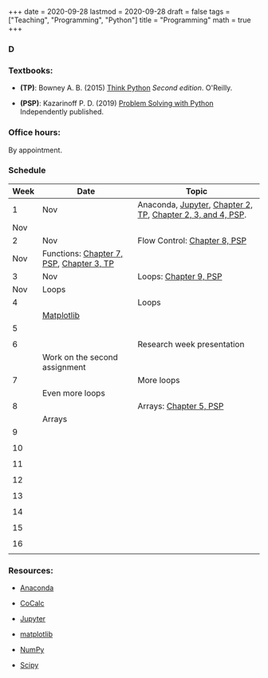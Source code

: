 +++
date      = 2020-09-28
lastmod   = 2020-09-28
draft     = false
tags      = ["Teaching", "Programming", "Python"]
title     = "Programming"
math      = true
+++

### D

### Textbooks:

- **(TP)**: Bowney A. B. (2015) [Think Python](https://greenteapress.com/wp/think-python-2e/) *Second edition*. O'Reilly.

- **(PSP)**: Kazarinoff P. D. (2019) [Problem Solving with Python](https://problemsolvingwithpython.com) Independently published.

### Office hours: 

By appointment.

### Schedule

Week  | Date | Topic
--- | --- | ---
1 | Nov  | Anaconda, [Jupyter](https://problemsolvingwithpython.com/04-Jupyter-Notebooks/04.01-What-is-a-Jupyter-Notebook/), [Chapter 2, TP](http://greenteapress.com/thinkpython2/html/thinkpython2003.html), [Chapter 2, 3, and 4, PSP](https://problemsolvingwithpython.com/02-Jupyter-Notebooks/02.00-Introduction/).
  | Nov  | 
2 | Nov  | Flow Control: [Chapter 8, PSP](https://problemsolvingwithpython.com/08-If-Else-Try-Except/08.00-Introduction/)
  | Nov  | Functions: [Chapter 7, PSP](https://problemsolvingwithpython.com/07-Functions-and-Modules/07.00-Introduction/), [Chapter 3, TP](http://greenteapress.com/thinkpython2/html/thinkpython2004.html)
3 | Nov  | Loops: [Chapter 9, PSP](https://problemsolvingwithpython.com/09-Loops/09.00-Introduction/)
  | Nov  | Loops
4 |  | Loops
  |  | [Matplotlib](https://problemsolvingwithpython.com/06-Plotting-with-Matplotlib/06.00-Introduction/)
5 |  | 
  |  | 
6 |  | Research week presentation
  |  | Work on the second assignment
7 |  | More loops
  |  | Even more loops
8 |  | Arrays: [Chapter 5, PSP](https://problemsolvingwithpython.com/05-NumPy-and-Arrays/05.02-Installing-NumPy/)
  |  | Arrays
9 |  | 
  |  | 
10|  | 
  |  | 
11|  | 
  |  | 
12 |  | 
  |  | 
13|  | 
  |  |
14|  |
  |  |
15|  |
  |  | 
16|  |
  |  |


### Resources:

  - [Anaconda](https://anaconda.org)

  - [CoCalc](https://cocalc.com)

  - [Jupyter](https://jupyter.org/)

  - [matplotlib](https://matplotlib.org/3.1.1/index.html)

  - [NumPy](https://www.numpy.org/)

  - [Scipy](https://www.scipy.org/)
